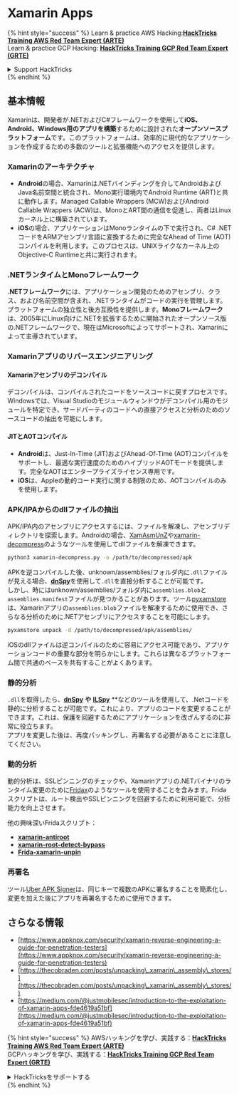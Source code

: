 # Xamarin Apps

{% hint style="success" %}
Learn & practice AWS Hacking:<img src="../.gitbook/assets/arte.png" alt="" data-size="line">[**HackTricks Training AWS Red Team Expert (ARTE)**](https://training.hacktricks.xyz/courses/arte)<img src="../.gitbook/assets/arte.png" alt="" data-size="line">\
Learn & practice GCP Hacking: <img src="../.gitbook/assets/grte.png" alt="" data-size="line">[**HackTricks Training GCP Red Team Expert (GRTE)**<img src="../.gitbook/assets/grte.png" alt="" data-size="line">](https://training.hacktricks.xyz/courses/grte)

<details>

<summary>Support HackTricks</summary>

* Check the [**subscription plans**](https://github.com/sponsors/carlospolop)!
* **Join the** 💬 [**Discord group**](https://discord.gg/hRep4RUj7f) or the [**telegram group**](https://t.me/peass) or **follow** us on **Twitter** 🐦 [**@hacktricks\_live**](https://twitter.com/hacktricks\_live)**.**
* **Share hacking tricks by submitting PRs to the** [**HackTricks**](https://github.com/carlospolop/hacktricks) and [**HackTricks Cloud**](https://github.com/carlospolop/hacktricks-cloud) github repos.

</details>
{% endhint %}

## **基本情報**

Xamarinは、開発者が.NETおよびC#フレームワークを使用して**iOS、Android、Windows用のアプリを構築**するために設計された**オープンソースプラットフォーム**です。このプラットフォームは、効率的に現代的なアプリケーションを作成するための多数のツールと拡張機能へのアクセスを提供します。

### Xamarinのアーキテクチャ

* **Android**の場合、Xamarinは.NETバインディングを介してAndroidおよびJava名前空間と統合され、Mono実行環境内でAndroid Runtime (ART)と共に動作します。Managed Callable Wrappers (MCW)およびAndroid Callable Wrappers (ACW)は、MonoとART間の通信を促進し、両者はLinuxカーネル上に構築されています。
* **iOS**の場合、アプリケーションはMonoランタイムの下で実行され、C# .NETコードをARMアセンブリ言語に変換するために完全なAhead of Time (AOT)コンパイルを利用します。このプロセスは、UNIXライクなカーネル上のObjective-C Runtimeと共に実行されます。

### .NETランタイムとMonoフレームワーク

**.NETフレームワーク**には、アプリケーション開発のためのアセンブリ、クラス、および名前空間が含まれ、.NETランタイムがコードの実行を管理します。プラットフォームの独立性と後方互換性を提供します。**Monoフレームワーク**は、2005年にLinux向けに.NETを拡張するために開始されたオープンソース版の.NETフレームワークで、現在はMicrosoftによってサポートされ、Xamarinによって主導されています。

### Xamarinアプリのリバースエンジニアリング

#### Xamarinアセンブリのデコンパイル

デコンパイルは、コンパイルされたコードをソースコードに戻すプロセスです。Windowsでは、Visual Studioのモジュールウィンドウがデコンパイル用のモジュールを特定でき、サードパーティのコードへの直接アクセスと分析のためのソースコードの抽出を可能にします。

#### JITとAOTコンパイル

* **Android**は、Just-In-Time (JIT)およびAhead-Of-Time (AOT)コンパイルをサポートし、最適な実行速度のためのハイブリッドAOTモードを提供します。完全なAOTはエンタープライズライセンス専用です。
* **iOS**は、Appleの動的コード実行に関する制限のため、AOTコンパイルのみを使用します。

### APK/IPAからのdllファイルの抽出

APK/IPA内のアセンブリにアクセスするには、ファイルを解凍し、アセンブリディレクトリを探索します。Androidの場合、[XamAsmUnZ](https://github.com/cihansol/XamAsmUnZ)や[xamarin-decompress](https://github.com/NickstaDB/xamarin-decompress)のようなツールを使用してdllファイルを解凍できます。
```bash
python3 xamarin-decompress.py -o /path/to/decompressed/apk
```
APKを逆コンパイルした後、unknown/assemblies/フォルダ内に`.dll`ファイルが見える場合、[**dnSpy**](https://github.com/dnSpy/dnSpy)を使用して`.dll`を直接分析することが可能です。\
しかし、時にはunknown/assemblies/フォルダ内に`assemblies.blob`と`assemblies.manifest`ファイルが見つかることがあります。ツール[pyxamstore](https://github.com/jakev/pyxamstore)は、Xamarinアプリの`assemblies.blob`ファイルを解凍するために使用でき、さらなる分析のために.NETアセンブリにアクセスすることを可能にします。
```bash
pyxamstore unpack -d /path/to/decompressed/apk/assemblies/
```
iOSのdllファイルは逆コンパイルのために容易にアクセス可能であり、アプリケーションコードの重要な部分を明らかにします。これらは異なるプラットフォーム間で共通のベースを共有することがよくあります。

### 静的分析

`.dll`を取得したら、[**dnSpy**](https://github.com/dnSpy/dnSpy) **や** [**ILSpy**](https://github.com/icsharpcode/ILSpy) **などのツールを使用して、.Netコードを静的に分析することが可能です。これにより、アプリのコードを変更することができます。これは、保護を回避するためにアプリケーションを改ざんするのに非常に役立ちます。\
アプリを変更した後は、再度パッキングし、再署名する必要があることに注意してください。

### 動的分析

動的分析は、SSLピンニングのチェックや、Xamarinアプリの.NETバイナリのランタイム変更のために[Fridax](https://github.com/NorthwaveSecurity/fridax)のようなツールを使用することを含みます。Fridaスクリプトは、ルート検出やSSLピンニングを回避するために利用可能で、分析能力を向上させます。

他の興味深いFridaスクリプト：

* [**xamarin-antiroot**](https://codeshare.frida.re/@Gand3lf/xamarin-antiroot/)
* [**xamarin-root-detect-bypass**](https://codeshare.frida.re/@nuschpl/xamarin-root-detect-bypass/)
* [**Frida-xamarin-unpin**](https://github.com/GoSecure/frida-xamarin-unpin)

### 再署名

ツール[Uber APK Signer](https://github.com/patrickfav/uber-apk-signer)は、同じキーで複数のAPKに署名することを簡素化し、変更を加えた後にアプリを再署名するために使用できます。

## さらなる情報

* [https://www.appknox.com/security/xamarin-reverse-engineering-a-guide-for-penetration-testers](https://www.appknox.com/security/xamarin-reverse-engineering-a-guide-for-penetration-testers)
* [https://thecobraden.com/posts/unpacking\_xamarin\_assembly\_stores/](https://thecobraden.com/posts/unpacking\_xamarin\_assembly\_stores/)
* [https://medium.com/@justmobilesec/introduction-to-the-exploitation-of-xamarin-apps-fde4619a51bf](https://medium.com/@justmobilesec/introduction-to-the-exploitation-of-xamarin-apps-fde4619a51bf)

{% hint style="success" %}
AWSハッキングを学び、実践する：<img src="../.gitbook/assets/arte.png" alt="" data-size="line">[**HackTricks Training AWS Red Team Expert (ARTE)**](https://training.hacktricks.xyz/courses/arte)<img src="../.gitbook/assets/arte.png" alt="" data-size="line">\
GCPハッキングを学び、実践する：<img src="../.gitbook/assets/grte.png" alt="" data-size="line">[**HackTricks Training GCP Red Team Expert (GRTE)**<img src="../.gitbook/assets/grte.png" alt="" data-size="line">](https://training.hacktricks.xyz/courses/grte)

<details>

<summary>HackTricksをサポートする</summary>

* [**サブスクリプションプラン**](https://github.com/sponsors/carlospolop)をチェックしてください！
* **💬 [**Discordグループ**](https://discord.gg/hRep4RUj7f)や[**テレグラムグループ**](https://t.me/peass)に参加するか、**Twitter** 🐦 [**@hacktricks\_live**](https://twitter.com/hacktricks\_live)**をフォローしてください。**
* **ハッキングのトリックを共有するには、[**HackTricks**](https://github.com/carlospolop/hacktricks)と[**HackTricks Cloud**](https://github.com/carlospolop/hacktricks-cloud)のGitHubリポジトリにPRを送信してください。**

</details>
{% endhint %}
